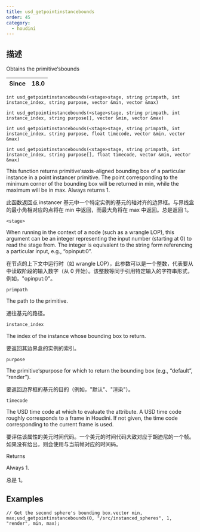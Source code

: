 ```yaml
---
title: usd_getpointinstancebounds
order: 45
category:
  - houdini
---
```

    
## 描述

Obtains the primitive‘sbounds

| Since | 18.0 |
| ----- | ---- |

`int usd_getpointinstancebounds(<stage>stage, string primpath, int instance_index, string purpose, vector &min, vector &max)`

`int usd_getpointinstancebounds(<stage>stage, string primpath, int instance_index, string purpose[], vector &min, vector &max)`

`int usd_getpointinstancebounds(<stage>stage, string primpath, int instance_index, string purpose, float timecode, vector &min, vector &max)`

`int usd_getpointinstancebounds(<stage>stage, string primpath, int instance_index, string purpose[], float timecode, vector &min, vector &max)`

This function returns primitive‘saxis-aligned bounding box of a particular
instance in a point instancer primitive. The point corresponding to the
minimum corner of the bounding box will be returned in min, while the maximum
will be in max. Always returns 1.

此函数返回点 instancer
基元中一个特定实例的基元的轴对齐的边界框。与界线盒的最小角相对应的点将在 min 中返回，而最大角将在 max 中返回。总是返回 1。

`<stage>`

When running in the context of a node (such as a wrangle LOP), this argument
can be an integer representing the input number (starting at 0) to read the
stage from. The integer is equivalent to the string form referencing a
particular input, e.g., “opinput:0”.

在节点的上下文中运行时（如 wrangle
LOP），此参数可以是一个整数，代表要从中读取阶段的输入数字（从 0 开始）。该整数等同于引用特定输入的字符串形式，例如，"opinput:0"。

`primpath`

The path to the primitive.

通往基元的路径。

```c
instance_index
```

The index of the instance whose bounding box to return.

要返回其边界盒的实例的索引。

`purpose`

The primitive‘spurpose for which to return the bounding box (e.g.,
“default”, “render”).

要返回边界框的基元的目的（例如，"默认"、"渲染"）。

`timecode`

The USD time code at which to evaluate the attribute. A USD time code roughly
corresponds to a frame in Houdini. If not given, the time code corresponding
to the current frame is used.

要评估该属性的美元时间代码。一个美元的时间代码大致对应于胡迪尼的一个帧。如果没有给出，则会使用与当前帧对应的时间码。

Returns

Always 1.

总是 1。

## Examples

    // Get the second sphere's bounding box.vector min, max;usd_getpointinstancebounds(0, "/src/instanced_spheres", 1, "render", min, max);

